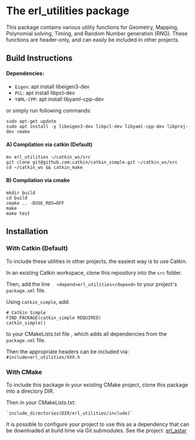 # The erl_utilities package
This package contains various utility functions for Geometry, Mapping, Polynomial solving, Timing, and Random Number generation (RNG). These functions are header-only, and can easily be included in other projects.

## Build Instructions
#### Dependencies:
  - `Eigen`: apt install libeigen3-dev
  - `PCL`: apt install libpcl-dev
  - `YAML-CPP`: apt install libyaml-cpp-dev

or simply run following commands:
    
    sudo apt-get update
    sudo apt install -y libeigen3-dev libpcl-dev libyaml-cpp-dev libproj-dev cmake



#### A) Compilation via catkin (Default)

    mv erl_utilities ~/catkin_ws/src
    git clone git@github.com:catkin/catkin_simple.git ~/catkin_ws/src
    cd ~/catkin_ws && catkin_make
    
#### B) Compilation via cmake

    mkdir build
    cd build
    cmake .. -DUSE_ROS=OFF
    make
    make test
    


## Installation
### With Catkin (Default)
To include these utilities in other projects, the easiest way is to use Catkin.

In an existing Catkin workspace, clone this repository into the `src` folder.

Then, add the line `  <depend>erl_utilities</depend>` to your project's `package.xml` file.

Using `catkin_simple`, add:

    
    # Catkin Simple
    FIND_PACKAGE(catkin_simple REQUIRED)
    catkin_simple()

to your CMakeLists.txt file , which adds all dependencies from the `package.xml` file.

Then the appropriate headers can be included via: `#include<erl_utilities/XXX.h`

### With CMake
To include this package in your existing CMake project, clone this package into a directory DIR.

Then in your CMakeLists.txt:

    `include_directories(DIR/erl_utilities/include)`

It is possible to configure your project to use this as a dependency that can be downloaded at build time via Git submodules. See
the project: [erl_astar](https://bitbucket.org/ExistentialRobotics/erl_astar)

